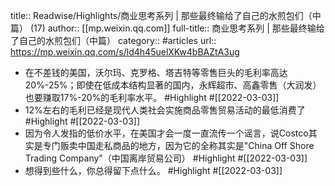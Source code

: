 title:: Readwise/Highlights/商业思考系列 | 那些最终输给了自己的水煎包们（中篇） (17)
author:: [[mp.weixin.qq.com]]
full-title:: 商业思考系列 | 那些最终输给了自己的水煎包们（中篇）
category:: #articles
url:: https://mp.weixin.qq.com/s/ld4h45uelXKw4bBAZtA3ug

- 在不差钱的美国，沃尔玛、克罗格、塔吉特等零售巨头的毛利率高达20%-25%；即使在低成本结构显著的国内，永辉超市、高鑫零售（大润发）也要赚取17%-20%的毛利率水平。 #Highlight #[[2022-03-03]]
- 12%左右的毛利已经是现代人类社会实施商品零售贸易活动的最低消费了 #Highlight #[[2022-03-03]]
- 因为令人发指的低价水平，在美国才会一度一直流传一个谣言，说Costco其实是专门贩卖中国走私商品的地方，因为它的全称其实是"China Off Shore Trading Company"（中国离岸贸易公司） #Highlight #[[2022-03-03]]
- 想得到些什么，你总得留下点什么。 #Highlight #[[2022-03-03]]